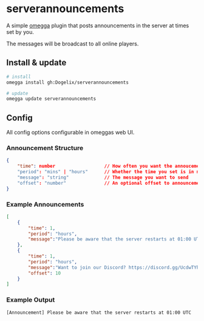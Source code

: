 # serverannouncements

A simple [omegga](https://github.com/brickadia-community/omegga) plugin that posts announcements in the server at times set by you.

The messages will be broadcast to all online players.


## Install & update

```bash
# install
omegga install gh:Dogelix/serverannouncements

# update
omegga update serverannouncements
```

## Config

All config options configurable in omeggas web UI.

### Announcement Structure
```json
{
    "time": number                  // How often you want the annoucement to run.
    "period": "mins" | "hours"      // Whether the time you set is in minutes or hours.
    "message": "string"             // The message you want to send
    "offset": "number"              // An optional offset to announcements which will start the interval after x minutes.
}
```


### Example Announcements
```json
[
    {
        "time": 1, 
        "period": "hours", 
        "message":"Please be aware that the server restarts at 01:00 UTC"
    },
    {
        "time": 1, 
        "period": "hours", 
        "message":"Want to join our Discord? https://discord.gg/UcdwTYhS75",
        "offset": 10 
    }
]
```

### Example Output
`[Announcement] Please be aware that the server restarts at 01:00 UTC`